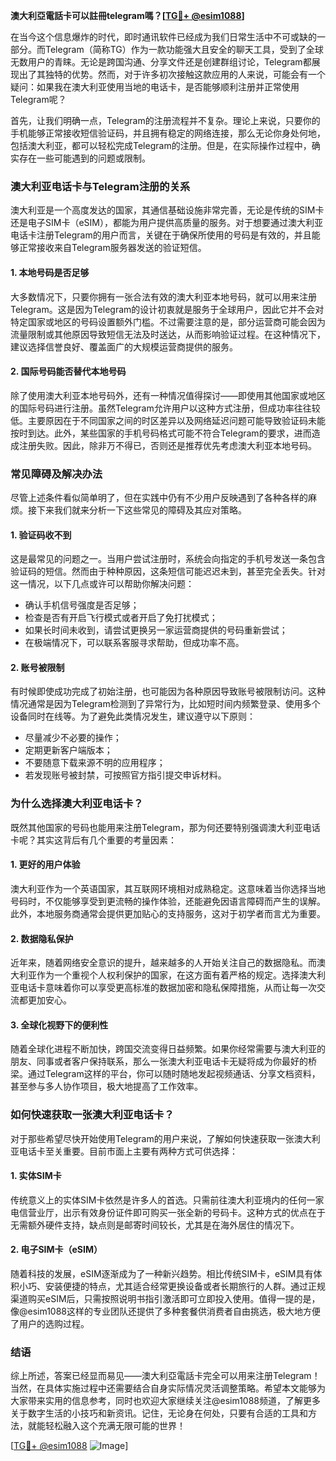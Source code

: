 **澳大利亞電話卡可以註冊telegram嗎？[[TG💪+ @esim1088](https://t.me/s/esim1088)]**

在当今这个信息爆炸的时代，即时通讯软件已经成为我们日常生活中不可或缺的一部分。而Telegram（简称TG）作为一款功能强大且安全的聊天工具，受到了全球无数用户的青睐。无论是跨国沟通、分享文件还是创建群组讨论，Telegram都展现出了其独特的优势。然而，对于许多初次接触这款应用的人来说，可能会有一个疑问：如果我在澳大利亚使用当地的电话卡，是否能够顺利注册并正常使用Telegram呢？

首先，让我们明确一点，Telegram的注册流程并不复杂。理论上来说，只要你的手机能够正常接收短信验证码，并且拥有稳定的网络连接，那么无论你身处何地，包括澳大利亚，都可以轻松完成Telegram的注册。但是，在实际操作过程中，确实存在一些可能遇到的问题或限制。

### **澳大利亚电话卡与Telegram注册的关系**

澳大利亚是一个高度发达的国家，其通信基础设施非常完善，无论是传统的SIM卡还是电子SIM卡（eSIM），都能为用户提供高质量的服务。对于想要通过澳大利亚电话卡注册Telegram的用户而言，关键在于确保所使用的号码是有效的，并且能够正常接收来自Telegram服务器发送的验证短信。

#### **1. 本地号码是否足够**
大多数情况下，只要你拥有一张合法有效的澳大利亚本地号码，就可以用来注册Telegram。这是因为Telegram的设计初衷就是服务于全球用户，因此它并不会对特定国家或地区的号码设置额外门槛。不过需要注意的是，部分运营商可能会因为流量限制或其他原因导致短信无法及时送达，从而影响验证过程。在这种情况下，建议选择信誉良好、覆盖面广的大规模运营商提供的服务。

#### **2. 国际号码能否替代本地号码**
除了使用澳大利亚本地号码外，还有一种情况值得探讨——即使用其他国家或地区的国际号码进行注册。虽然Telegram允许用户以这种方式注册，但成功率往往较低。主要原因在于不同国家之间的时区差异以及网络延迟问题可能导致验证码未能按时到达。此外，某些国家的手机号码格式可能不符合Telegram的要求，进而造成注册失败。因此，除非万不得已，否则还是推荐优先考虑澳大利亚本地号码。

### **常见障碍及解决办法**

尽管上述条件看似简单明了，但在实践中仍有不少用户反映遇到了各种各样的麻烦。接下来我们就来分析一下这些常见的障碍及其应对策略。

#### **1. 验证码收不到**
这是最常见的问题之一。当用户尝试注册时，系统会向指定的手机号发送一条包含验证码的短信。然而由于种种原因，这条短信可能迟迟未到，甚至完全丢失。针对这一情况，以下几点或许可以帮助你解决问题：
- 确认手机信号强度是否足够；
- 检查是否有开启飞行模式或者开启了免打扰模式；
- 如果长时间未收到，请尝试更换另一家运营商提供的号码重新尝试；
- 在极端情况下，可以联系客服寻求帮助，但成功率不高。

#### **2. 账号被限制**
有时候即使成功完成了初始注册，也可能因为各种原因导致账号被限制访问。这种情况通常是因为Telegram检测到了异常行为，比如短时间内频繁登录、使用多个设备同时在线等。为了避免此类情况发生，建议遵守以下原则：
- 尽量减少不必要的操作；
- 定期更新客户端版本；
- 不要随意下载来源不明的应用程序；
- 若发现账号被封禁，可按照官方指引提交申诉材料。

### **为什么选择澳大利亚电话卡？**

既然其他国家的号码也能用来注册Telegram，那为何还要特别强调澳大利亚电话卡呢？其实这背后有几个重要的考量因素：

#### **1. 更好的用户体验**
澳大利亚作为一个英语国家，其互联网环境相对成熟稳定。这意味着当你选择当地号码时，不仅能够享受到更流畅的操作体验，还能避免因语言障碍而产生的误解。此外，本地服务商通常会提供更加贴心的支持服务，这对于初学者而言尤为重要。

#### **2. 数据隐私保护**
近年来，随着网络安全意识的提升，越来越多的人开始关注自己的数据隐私。而澳大利亚作为一个重视个人权利保护的国家，在这方面有着严格的规定。选择澳大利亚电话卡意味着你可以享受更高标准的数据加密和隐私保障措施，从而让每一次交流都更加安心。

#### **3. 全球化视野下的便利性**
随着全球化进程不断加快，跨国交流变得日益频繁。如果你经常需要与澳大利亚的朋友、同事或者客户保持联系，那么一张澳大利亚电话卡无疑将成为你最好的桥梁。通过Telegram这样的平台，你可以随时随地发起视频通话、分享文档资料，甚至参与多人协作项目，极大地提高了工作效率。

### **如何快速获取一张澳大利亚电话卡？**

对于那些希望尽快开始使用Telegram的用户来说，了解如何快速获取一张澳大利亚电话卡至关重要。目前市面上主要有两种方式可供选择：

#### **1. 实体SIM卡**
传统意义上的实体SIM卡依然是许多人的首选。只需前往澳大利亚境内的任何一家电信营业厅，出示有效身份证件即可购买一张全新的号码卡。这种方式的优点在于无需额外硬件支持，缺点则是邮寄时间较长，尤其是在海外居住的情况下。

#### **2. 电子SIM卡（eSIM）**
随着科技的发展，eSIM逐渐成为了一种新兴趋势。相比传统SIM卡，eSIM具有体积小巧、安装便捷的特点，尤其适合经常更换设备或者长期旅行的人群。通过正规渠道购买eSIM后，只需按照说明书指引激活即可立即投入使用。值得一提的是，像@esim1088这样的专业团队还提供了多种套餐供消费者自由挑选，极大地方便了用户的选购过程。

### **结语**

综上所述，答案已经显而易见——澳大利亞電話卡完全可以用来注册Telegram！当然，在具体实施过程中还需要结合自身实际情况灵活调整策略。希望本文能够为大家带来实用的信息参考，同时也欢迎大家继续关注@esim1088频道，了解更多关于数字生活的小技巧和新资讯。记住，无论身在何处，只要有合适的工具和方法，就能轻松融入这个充满无限可能的世界！

[[TG💪+ @esim1088](https://t.me/s/esim1088) ![Image](https://i.postimg.cc/4NQfJmqS/Snipaste-2025-05-13-00-14-12.png)]